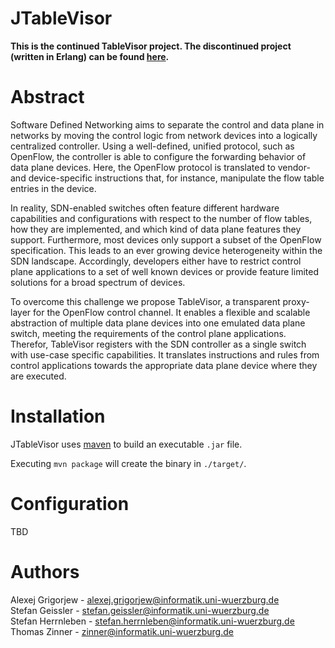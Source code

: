 # JTableVisor

**This is the continued TableVisor project. The discontinued project (written in Erlang) can be found [here](https://github.com/lsinfo3/TableVisor).**

# Abstract

Software Defined Networking aims to separate the control and data plane in networks by moving the control logic from network devices into a logically centralized controller. Using a well-defined, unified protocol, such as OpenFlow, the controller is able to configure the forwarding behavior of data plane devices. Here, the OpenFlow protocol is translated to vendor- and device-specific instructions that, for instance, manipulate the flow table entries in the device.
  
In reality, SDN-enabled switches often feature different hardware capabilities and configurations with respect to the number of flow tables, how they are implemented, and which kind of data plane features they support. Furthermore, most devices only support a subset of the OpenFlow specification. This leads to an ever growing device heterogeneity within the SDN landscape. Accordingly, developers either have to restrict control plane applications to a set of well known devices or provide feature limited solutions for a broad spectrum of devices.

To overcome this challenge we propose TableVisor, a transparent proxy-layer for the OpenFlow control channel.
It enables a flexible and scalable abstraction of multiple data plane devices into one emulated data plane switch, meeting the requirements of the control plane applications. 
Therefor, TableVisor registers with the SDN controller as a single switch with use-case specific capabilities. It translates instructions and rules from control applications towards the appropriate data plane device where they are executed.

# Installation

JTableVisor uses [maven](https://maven.apache.org/) to build an executable `.jar` file.

Executing `mvn package` will create the binary in `./target/`.

# Configuration

TBD

# Authors
Alexej Grigorjew - <alexej.grigorjew@informatik.uni-wuerzburg.de>  
Stefan Geissler - <stefan.geissler@informatik.uni-wuerzburg.de>  
Stefan Herrnleben - <stefan.herrnleben@informatik.uni-wuerzburg.de>  
Thomas Zinner - <zinner@informatik.uni-wuerzburg.de>
